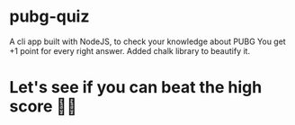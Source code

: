 # pubg-quiz
 A cli app built with NodeJS, to check your knowledge about PUBG
 You get +1 point for every right answer.
 Added chalk library to beautify it.


 # Let's see if you can beat the high score 🤷‍♀️
